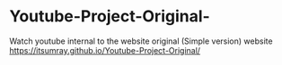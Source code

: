 # Youtube-Project-Original-
Watch youtube internal to the website original (Simple version)
website https://itsumray.github.io/Youtube-Project-Original/
